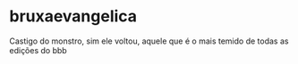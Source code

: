 # bruxaevangelica
Castigo do monstro, sim ele voltou, aquele que é o mais temido de todas as edições do bbb
